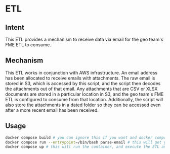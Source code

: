 # ETL

## Intent

This ETL provides a mechanism to receive data via email for the geo team's FME ETL to consume.

## Mechanism

This ETL works in conjunction with AWS infrastructure. An email address has been allocated to receive emails with attachments. The raw email is stored in S3, which is accessed by this script, and the script then decodes the attachments out of that email. Any attachments that are CSV or XLSX documents are stored in a particular location in S3, and the geo team's FME ETL is configured to consume from that location. Additionally, the script will also store the attachments in a dated folder so they can be accessed even after a more recent email has been received.

## Usage

```bash
docker compose build # you can ignore this if you want and docker compose will build if you don't have a copy of the image locally
docker compose run --entrypoint=/bin/bash parse-email # this will get you a shell to work on the container
docker compose up # this will run the container, and execute the ETL and then exit
```
